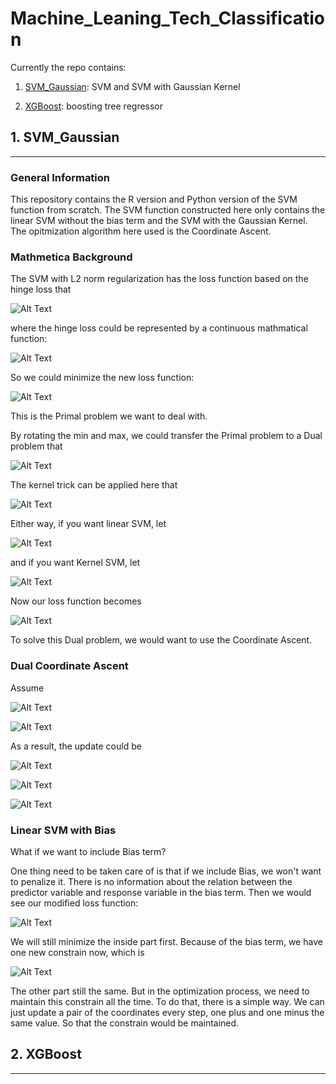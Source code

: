 # Machine_Leaning_Tech_Classification

Currently the repo contains:

1. [SVM_Gaussian](#svm_gaussian): SVM and SVM with Gaussian Kernel

2. [XGBoost](#xgboost): boosting tree regressor

## 1. SVM_Gaussian
-------------------

### General Information

This repository contains the R version and Python version of the SVM function from scratch. The SVM function constructed here only contains the linear SVM without the bias term and the SVM with the Gaussian Kernel. The opitmization algorithm here used is the Coordinate Ascent.

### Mathmetica Background

The SVM with L2 norm regularization has the loss function based on the hinge loss that

![Alt Text](https://github.com/nji3/SVM_Gaussian/blob/master/tex/function1.gif)

where the hinge loss could be represented by a continuous mathmatical function:

![Alt Text](https://github.com/nji3/SVM_Gaussian/blob/master/tex/function2.gif)

So we could minimize the new loss function:

![Alt Text](https://github.com/nji3/SVM_Gaussian/blob/master/tex/function3.gif)

This is the Primal problem we want to deal with.

By rotating the min and max, we could transfer the Primal problem to a Dual problem that

![Alt Text](https://github.com/nji3/SVM_Gaussian/blob/master/tex/function4.gif)

The kernel trick can be applied here that

![Alt Text](https://github.com/nji3/SVM_Gaussian/blob/master/tex/function5.gif)

Either way, if you want linear SVM, let

![Alt Text](https://github.com/nji3/SVM_Gaussian/blob/master/tex/function6.gif)

and if you want Kernel SVM, let

![Alt Text](https://github.com/nji3/SVM_Gaussian/blob/master/tex/function7.gif)

Now our loss function becomes

![Alt Text](https://github.com/nji3/SVM_Gaussian/blob/master/tex/function8.gif)

To solve this Dual problem, we would want to use the Coordinate Ascent.

### Dual Coordinate Ascent

Assume

![Alt Text](https://github.com/nji3/SVM_Gaussian/blob/master/tex/function9.gif)

![Alt Text](https://github.com/nji3/SVM_Gaussian/blob/master/tex/function10.gif)

As a result, the update could be

![Alt Text](https://github.com/nji3/SVM_Gaussian/blob/master/tex/function11.gif)

![Alt Text](https://github.com/nji3/SVM_Gaussian/blob/master/tex/function12.gif)

![Alt Text](https://github.com/nji3/SVM_Gaussian/blob/master/tex/function13.gif)

### Linear SVM with Bias

What if we want to include Bias term?

One thing need to be taken care of is that if we include Bias, we won't want to penalize it. There is no information about the relation between the predictor variable and response variable in the bias term. Then we would see our modified loss function:

![Alt Text](https://github.com/nji3/SVM_Gaussian/blob/master/tex/function14.gif)

We will still minimize the inside part first. Because of the bias term, we have one new constrain now, which is

![Alt Text](https://github.com/nji3/SVM_Gaussian/blob/master/tex/function15.gif)

The other part still the same. But in the optimization process, we need to maintain this constrain all the time. To do that, there is a simple way. We can just update a pair of the coordinates every step, one plus and one minus the same value. So that the constrain would be maintained.

## 2. XGBoost
-------------------
